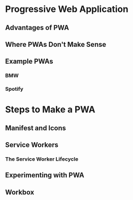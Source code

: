 # Progressive Web Application


## Advantages of PWA


## Where PWAs Don't Make Sense


## Example PWAs


### BMW


### Spotify


# Steps to Make a PWA


## Manifest and Icons


## Service Workers


### The Service Worker Lifecycle


## Experimenting with PWA


## Workbox
